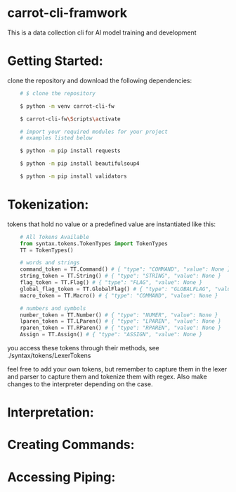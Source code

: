 # carrot-cli-framwork
This is a data collection cli for AI model training and development

<h1>Getting Started:</h1>
<p>clone the repository and download the following dependencies:</p>

```bash
    # $ clone the repository

    $ python -m venv carrot-cli-fw

    $ carrot-cli-fw\Scripts\activate

    # import your required modules for your project
    # examples listed below

    $ python -m pip install requests

    $ python -m pip install beautifulsoup4

    $ python -m pip install validators

```

<h1>Tokenization:</h1>
<p>tokens that hold no value or a predefined value are instantiated like this:</p>

```python
    # All Tokens Available
    from syntax.tokens.TokenTypes import TokenTypes
    TT = TokenTypes()

    # words and strings
    command_token = TT.Command() # { "type": "COMMAND", "value": None }
    string_token = TT.String() # { "type": "STRING", "value": None }
    flag_token = TT.Flag() # { "type": "FLAG", "value": None }
    global_flag_token = TT.GlobalFlag() # { "type": "GLOBALFLAG", "value": None }
    macro_token = TT.Macro() # { "type": "COMMAND", "value": None }

    # numbers and symbols
    number_token = TT.Number() # { "type": "NUMER", "value": None }
    lparen_token = TT.LParen() # { "type": "LPAREN", "value": None }
    rparen_token = TT.RParen() # { "type": "RPAREN", "value": None }
    Assign = TT.Assign() # { "type": "ASSIGN", "value": None }

```

<p>you access these tokens through their methods, see ./syntax/tokens/LexerTokens</p>

<p>feel free to add your own tokens, but remember to capture them in the lexer and parser to capture them and tokenize them with regex. Also make changes to the interpreter depending on the case.</p>

<h1>Interpretation:</h1>
<h1>Creating Commands:</h1>
<h1>Accessing Piping:</h1>
